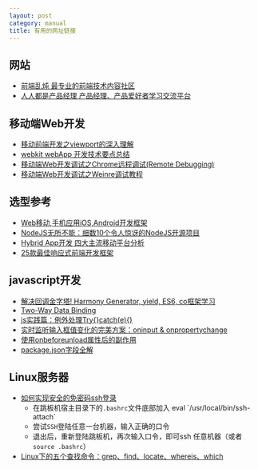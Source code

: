 ```yaml
---
layout: post
category: manual
title: 有用的网址链接
---
```


## 网站 ##

- [前端乱炖 最专业的前端技术内容社区](http://www.html-js.com/)
- [人人都是产品经理 产品经理、产品爱好者学习交流平台](http://www.woshipm.com/)

## 移动端Web开发 ##

- [移动前端开发之viewport的深入理解](http://www.cnblogs.com/2050/p/3877280.html)
- [webkit webApp 开发技术要点总结](http://www.cnblogs.com/pifoo/archive/2011/05/28/webkit-webapp.html)
- [移动端Web开发调试之Chrome远程调试(Remote Debugging)](http://blog.csdn.net/freshlover/article/details/42528643)
- [移动端Web开发调试之Weinre调试教程](http://blog.csdn.net/freshlover/article/details/42640253)

## 选型参考 ##

- [Web移动,手机应用iOS,Android开发框架](http://www.open-open.com/ajax/Mobile_Framework.htm)
- [NodeJS无所不能：细数10个令人惊讶的NodeJS开源项目](http://www.csdn.net/article/2013-12-17/2817827)
- [Hybrid App开发 四大主流移动平台分析](http://dev.yesky.com/238/34657738.shtml)
- [25款最佳响应式前端开发框架](http://code.csdn.net/news/2819417)

## javascript开发 ##

- [解决回调金字塔! Harmony Generator, yield, ES6, co框架学习](http://www.html-js.com/article/Nodejs-commonly-used-modules-detailed-address-correction-in-Pyramid-Harmony-Generator-yield-ES6-CO-framework-of-learning)
- [Two-Way Data Binding](http://n12v.com/2-way-data-binding/)
- [js实践篇：例外处理Try{}catch(e){}](http://www.cnblogs.com/luluping/archive/2011/02/14/1954092.html)
- [实时监听输入框值变化的完美方案：oninput & onpropertychange](http://www.cnblogs.com/lhb25/archive/2012/11/30/oninput-and-onpropertychange-event-for-input.html)
- [使用onbeforeunload属性后的副作用](http://www.cnblogs.com/birdshome/archive/2005/09/30/OnBeforeUnload.html)
- [package.json字段全解](http://blog.csdn.net/woxueliuyun/article/details/39294375)

## Linux服务器 ##

- [如何实现安全的免密码ssh登录](http://blog.chinaunix.net/uid-20761674-id-74963.html)
	- 在跳板机宿主目录下的`.bashrc`文件底部加入 eval \`/usr/local/bin/ssh-attach\`
	- 尝试`SSH`登陆任意一台机器，输入正确的口令
	- 退出后，重新登陆跳板机，再次输入口令，即可ssh 任意机器（或者`source .bashrc`）
- [Linux下的五个查找命令：grep、find、locate、whereis、which](http://www.cnblogs.com/wanqieddy/archive/2011/07/15/2107071.html)
